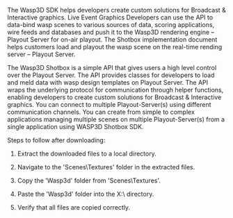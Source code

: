 The Wasp3D SDK helps developers create custom solutions for Broadcast & Interactive graphics. Live Event Graphics 
Developers can use the API to data-bind wasp scenes to various sources of data, scoring applications, wire feeds and 
databases and push it to the Wasp3D rendering engine – Playout Server for on-air playout. The Shotbox 
implementation document helps customers load and playout the wasp scene on the real-time rending server – Playout 
Server.

The Wasp3D Shotbox is a simple API that gives users a high level control over the Playout Server. The API provides 
classes for developers to load and meld data with wasp design templates on Playout Server. The API wraps the 
underlying protocol for communication through helper functions, enabling developers to create custom solutions for 
Broadcast & Interactive graphics. You can connect to multiple Playout-Server(s) using different communication 
channels. You can create from simple to complex applications managing multiple scenes on multiple Playout-Server(s) 
from a single application using WASP3D Shotbox SDK. 



Steps to follow after downloading:

1) Extract the downloaded files to a local directory.

2) Navigate to the 'Scenes\Textures' folder in the extracted files.

3) Copy the 'Wasp3d' folder from 'Scenes\Textures'.

4) Paste the 'Wasp3d' folder into the X:\ directory.

5) Verify that all files are copied correctly.
